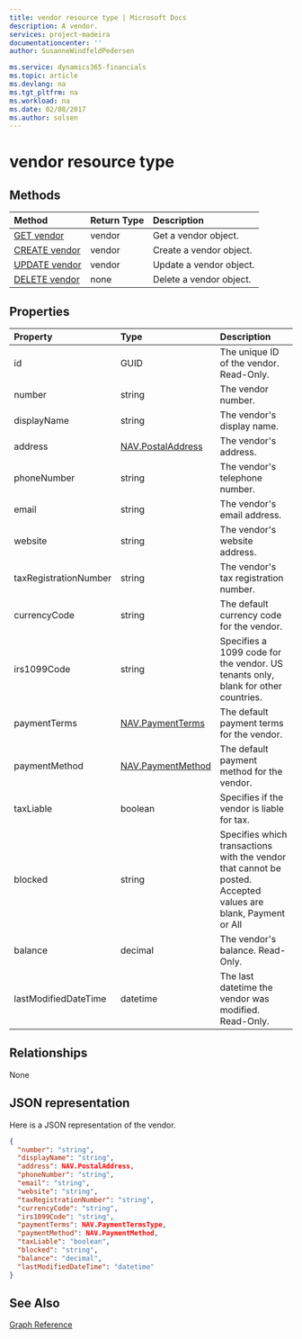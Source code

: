 ```yaml
---
title: vendor resource type | Microsoft Docs
description: A vendor.
services: project-madeira
documentationcenter: ''
author: SusanneWindfeldPedersen

ms.service: dynamics365-financials
ms.topic: article
ms.devlang: na
ms.tgt_pltfrm: na
ms.workload: na
ms.date: 02/08/2017
ms.author: solsen
---
```


# vendor resource type

## Methods

| Method       | Return Type  |Description|
|:---------------|:--------|:----------|
|[GET vendor](get-vendor.md)|vendor|Get a vendor object.|
|[CREATE vendor](create-vendor.md)|vendor|Create a vendor object.|
|[UPDATE vendor](update-vendor.md)|vendor|Update a vendor object.|
|[DELETE vendor](delete-vendor.md)|none|Delete a vendor object.|

## Properties
| Property	   | Type	|Description|
|:---------------|:--------|:----------|
|id|GUID|The unique ID of the vendor. Read-Only.|
|number|string|The vendor number.|
|displayName|string|The vendor's display name.|
|address|[NAV.PostalAddress](complex-types.md)|The vendor's address.|
|phoneNumber|string|The vendor's telephone number.|
|email|string|The vendor's email address.|
|website|string|The vendor's website address.|
|taxRegistrationNumber|string|The vendor's tax registration number.|
|currencyCode|string|The default currency code for the vendor.|
|irs1099Code|string|Specifies a 1099 code for the vendor. US tenants only, blank for other countries.|
|paymentTerms|[NAV.PaymentTerms](complex-types.md)|The default payment terms for the vendor.|
|paymentMethod|[NAV.PaymentMethod](complex-types.md)|The default payment method for the vendor.|
|taxLiable|boolean|Specifies if the vendor is liable for tax.|
|blocked|string|Specifies which transactions with the vendor that cannot be posted. Accepted values are blank, Payment or All|
|balance|decimal|The vendor's balance. Read-Only.|
|lastModifiedDateTime|datetime|The last datetime the vendor was modified. Read-Only.|  


## Relationships
None

## JSON representation

Here is a JSON representation of the vendor.

```json
{
  "number": "string",
  "displayName": "string",
  "address": NAV.PostalAddress,
  "phoneNumber": "string",
  "email": "string",
  "website": "string",
  "taxRegistrationNumber": "string",
  "currencyCode": "string",
  "irs1099Code": "string",
  "paymentTerms": NAV.PaymentTermsType,
  "paymentMethod": NAV.PaymentMethod,
  "taxLiable": "boolean",
  "blocked": "string",
  "balance": "decimal",
  "lastModifiedDateTime": "datetime"
}

```

## See Also
[Graph Reference](graph-reference.md)  
